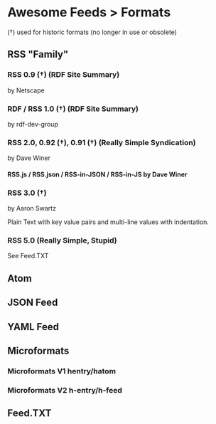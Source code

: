 
# Awesome Feeds > Formats


(†) used for historic formats (no longer in use or obsolete)


## RSS "Family"


### RSS 0.9 (†)  (RDF Site Summary) 

by Netscape


### RDF / RSS 1.0 (†) (RDF Site Summary)

by rdf-dev-group 


### RSS 2.0, 0.92 (†), 0.91 (†)   (Really Simple Syndication)

by Dave Winer

#### RSS.js / RSS.json / RSS-in-JSON / RSS-in-JS by Dave Winer



### RSS 3.0 (†)

by Aaron Swartz

Plain Text with key value pairs and multi-line values with indentation.


### RSS 5.0   (Really Simple, Stupid)

See Feed.TXT



## Atom



## JSON Feed


## YAML Feed



## Microformats

### Microformats V1  hentry/hatom

### Microformats V2  h-entry/h-feed



## Feed.TXT

